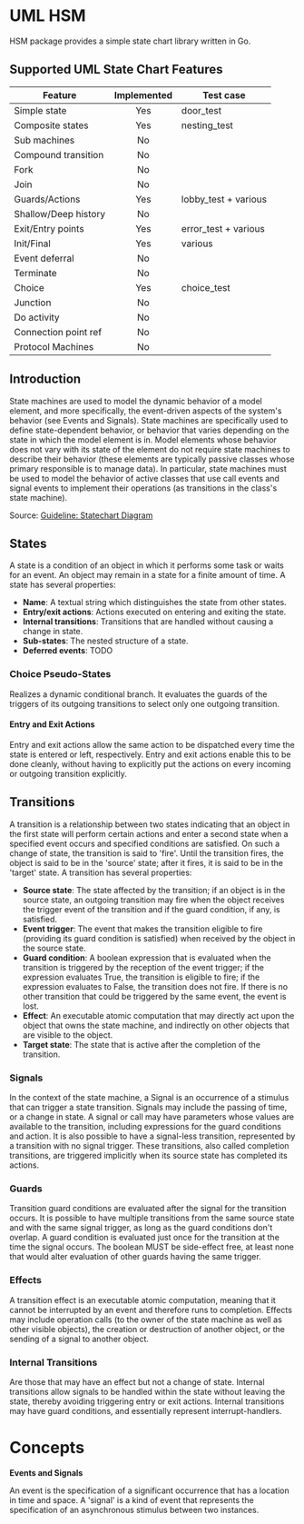 # UML HSM

HSM package provides a simple state chart library written in Go.

## Supported UML State Chart Features

| Feature              | Implemented | Test case             |
| -------------------- |:-----------:| ----------------------|
| Simple state         | Yes         | door_test             |
| Composite states     | Yes         | nesting_test          |
| Sub machines         | No          |                       |
| Compound transition  | No          |                       |
| Fork                 | No          |                       |
| Join                 | No          |                       |
| Guards/Actions       | Yes         | lobby_test + various  |
| Shallow/Deep history | No          |                       | 
| Exit/Entry points    | Yes         | error_test + various  |
| Init/Final           | Yes         | various               |
| Event deferral       | No          |                       |
| Terminate            | No          |                       |
| Choice               | Yes         | choice_test           |
| Junction             | No          |                       |
| Do activity          | No          |                       |
| Connection point ref | No          |                       |
| Protocol Machines    | No          |                       |

## Introduction

State machines are used to model the dynamic behavior of a model element, and more specifically, the event-driven
aspects of the system's behavior (see Events and Signals). State machines are specifically used to define
state-dependent behavior, or behavior that varies depending on the state in which the model element is in. Model
elements whose behavior does not vary with its state of the element do not require state machines to describe their
behavior (these elements are typically passive classes whose primary responsible is to manage data). In particular,
state machines must be used to model the behavior of active classes that use call events and signal events to implement
their operations (as transitions in the class's state machine).

Source: [Guideline: Statechart Diagram](http://www.michael-richardson.com/processes/rup_for_sqa)

## States

A state is a condition of an object in which it performs some task or waits for an event. An object may remain in a
state for a finite amount of time. A state has several properties:

- **Name**: A textual string which distinguishes the state from other states.
- **Entry/exit actions**: Actions executed on entering and exiting the state.
- **Internal transitions**: Transitions that are handled without causing a change in state.
- **Sub-states**: The nested structure of a state.
- **Deferred events**: TODO

### Choice Pseudo-States

Realizes a dynamic conditional branch. It evaluates the guards of the triggers of its outgoing transitions to select
only one outgoing transition.

#### Entry and Exit Actions

Entry and exit actions allow the same action to be dispatched every time the state is entered or left, respectively.
Entry and exit actions enable this to be done cleanly, without having to explicitly put the actions on every incoming or
outgoing transition explicitly.

## Transitions

A transition is a relationship between two states indicating that an object in the first state will perform certain
actions and enter a second state when a specified event occurs and specified conditions are satisfied. On such a change
of state, the transition is said to 'fire'. Until the transition fires, the object is said to be in the 'source' state;
after it fires, it is said to be in the 'target' state. A transition has several properties:

- **Source state**: The state affected by the transition; if an object is in the source state, an outgoing transition
  may fire when the object receives the trigger event of the transition and if the guard condition, if any, is satisfied.
- **Event trigger**: The event that makes the transition eligible to fire (providing its guard condition is satisfied)
  when received by the object in the source state.
- **Guard condition**: A boolean expression that is evaluated when the transition is triggered by the reception of the
  event trigger; if the expression evaluates True, the transition is eligible to fire; if the expression evaluates to
  False, the transition does not fire. If there is no other transition that could be triggered by the same event, the
  event is lost.
- **Effect**: An executable atomic computation that may directly act upon the object that owns the state machine, and
  indirectly on other objects that are visible to the object.
- **Target state**: The state that is active after the completion of the transition.

### Signals

In the context of the state machine, a Signal is an occurrence of a stimulus that can trigger a state transition.
Signals may include the passing of time, or a change in state. A signal or call may have parameters whose values are
available to the transition, including expressions for the guard conditions and action. It is also possible to have a
signal-less transition, represented by a transition with no signal trigger. These transitions, also called completion
transitions, are triggered implicitly when its source state has completed its actions.

### Guards

Transition guard conditions are evaluated after the signal for the transition occurs. It is possible to have multiple
transitions from the same source state and with the same signal trigger, as long as the guard conditions don't overlap.
A guard condition is evaluated just once for the transition at the time the signal occurs. The boolean MUST be
side-effect free, at least none that would alter evaluation of other guards having the same trigger.

### Effects

A transition effect is an executable atomic computation, meaning that it cannot be interrupted by an event and therefore
runs to completion. Effects may include operation calls (to the owner of the state machine as well as other visible
objects), the creation or destruction of another object, or the sending of a signal to another object.

### Internal Transitions

Are those that may have an effect but not a change of state. Internal transitions allow signals to be handled within the
state without leaving the state, thereby avoiding triggering entry or exit actions. Internal transitions may have guard
conditions, and essentially represent interrupt-handlers.

# Concepts

**Events and Signals**

An event is the specification of a significant occurrence that has a location in time and space. A 'signal' is a kind of
event that represents the specification of an asynchronous stimulus between two instances.